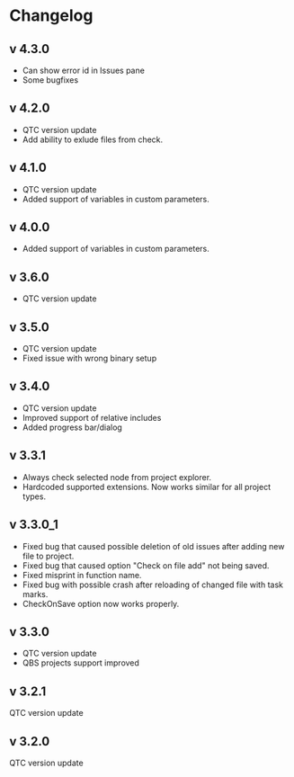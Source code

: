 # Changelog
## v 4.3.0
- Can show error id in Issues pane
- Some bugfixes
## v 4.2.0
- QTC version update
- Add ability to exlude files from check.
## v 4.1.0
- QTC version update
- Added support of variables in custom parameters.
## v 4.0.0
- Added support of variables in custom parameters.
## v 3.6.0
- QTC version update
## v 3.5.0
- QTC version update
- Fixed issue with wrong binary setup
## v 3.4.0
- QTC version update
- Improved support of relative includes
- Added progress bar/dialog
## v 3.3.1
- Always check selected node from project explorer.
- Hardcoded supported extensions. Now works similar for all project types.
## v 3.3.0_1
- Fixed bug that caused possible deletion of old issues after adding new file to project.
- Fixed bug that caused option "Check on file add" not being saved.
- Fixed misprint in function name.
- Fixed bug with possible crash after reloading of changed file with task marks.
- CheckOnSave option now works properly.
## v 3.3.0
- QTC version update
- QBS projects support improved
## v 3.2.1
QTC version update
## v 3.2.0
QTC version update
